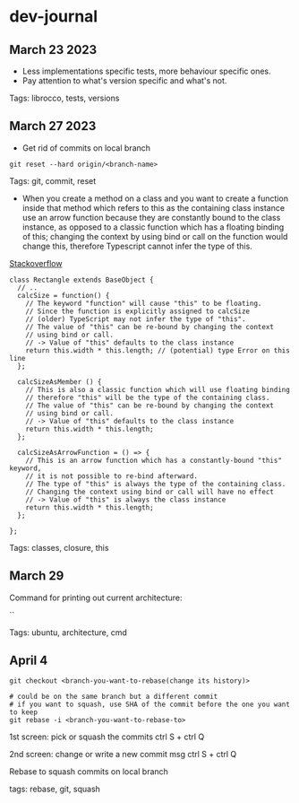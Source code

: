 # dev-journal

## March 23 2023
 - Less implementations specific tests, more behaviour specific ones.
 - Pay attention to what's version specific and what's not.

 Tags: librocco, tests, versions


## March 27 2023

- Get rid of commits on local branch

`git reset --hard origin/<branch-name>`

Tags: git, commit, reset

- When you create a method on a class and you want to create a function inside that method which refers to this as the containing class instance use an arrow function because they are constantly bound to the class instance, as opposed to a classic function which has a floating binding of this; changing the context by using bind or call on the function would change this, therefore Typescript cannot infer the type of this.

[Stackoverflow](https://stackoverflow.com/questions/56204346/typescript-error-an-outer-value-of-this-is-shadowed-by-this-container)

```
class Rectangle extends BaseObject {
  // ..
  calcSize = function() {
    // The keyword "function" will cause "this" to be floating.
    // Since the function is explicitly assigned to calcSize
    // (older) TypeScript may not infer the type of "this".
    // The value of "this" can be re-bound by changing the context
    // using bind or call.
    // -> Value of "this" defaults to the class instance
    return this.width * this.length; // (potential) type Error on this line
  };

  calcSizeAsMember () {
    // This is also a classic function which will use floating binding
    // therefore "this" will be the type of the containing class.
    // The value of "this" can be re-bound by changing the context
    // using bind or call.
    // -> Value of "this" defaults to the class instance
    return this.width * this.length; 
  };

  calcSizeAsArrowFunction = () => {
    // This is an arrow function which has a constantly-bound "this" keyword, 
    // it is not possible to re-bind afterward.
    // The type of "this" is always the type of the containing class.
    // Changing the context using bind or call will have no effect
    // -> Value of "this" is always the class instance
    return this.width * this.length;
  };

};

```
Tags: classes, closure, this


## March 29

Command for printing out current architecture:

`` 

Tags: ubuntu, architecture, cmd

## April 4

```
git checkout <branch-you-want-to-rebase(change its history)>

# could be on the same branch but a different commit
# if you want to squash, use SHA of the commit before the one you want to keep
git rebase -i <branch-you-want-to-rebase-to>
```

1st screen: pick or squash the commits 
ctrl S + ctrl Q

2nd screen: change or write a new commit msg
ctrl S + ctrl Q

Rebase to squash commits on local branch

tags: rebase, git, squash